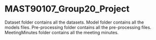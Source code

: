 # MAST90107_Group20_Project

Dataset folder contains all the datasets.
Model folder contains all the models files.
Pre-processing folder contains all the pre-processing files.
MeetingMinutes folder contains all the meeting minutes.